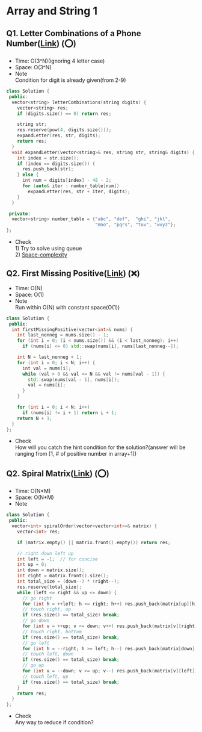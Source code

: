 # Array and String 1

## Q1. Letter Combinations of a Phone Number([Link](https://leetcode.com/problems/letter-combinations-of-a-phone-number/)) (:o:)

- Time: O(3^N)(ignoring 4 letter case)
- Space: O(3^N)
- Note <br/> Condition for digit is already given(from 2-9)
```cpp
class Solution {
 public:
  vector<string> letterCombinations(string digits) {
    vector<string> res;
    if (digits.size() == 0) return res;

    string str;
    res.reserve(pow(4, digits.size()));
    expandLetter(res, str, digits);
    return res;
  }
  void expandLetter(vector<string>& res, string str, string& digits) {
    int index = str.size();
    if (index == digits.size()) {
      res.push_back(str);
    } else {
      int num = digits[index] - 48 - 2;
      for (auto& iter : number_table[num])
        expandLetter(res, str + iter, digits);
    }
  }

 private:
  vector<string> number_table = {"abc", "def",  "ghi", "jkl",
                                 "mno", "pqrs", "tuv", "wxyz"};
};
```
- Check <br/> 1) Try to solve using queue <br/> 2) [Space-complexity](https://cs.stackexchange.com/questions/83574/does-space-complexity-analysis-usually-include-output-space)

## Q2. First Missing Positive([Link](https://leetcode.com/problems/first-missing-positive/)) (:x:)

- Time: O(N)
- Space: O(1)
- Note <br/> Run within O(N) with constant space(O(1))
```cpp
class Solution {
 public:
  int firstMissingPositive(vector<int>& nums) {
    int last_nonneg = nums.size() - 1;
    for (int i = 0; (i < nums.size()) && (i < last_nonneg); i++)
      if (nums[i] <= 0) std::swap(nums[i], nums[last_nonneg--]);

    int N = last_nonneg + 1;
    for (int i = 0; i < N; i++) {
      int val = nums[i];
      while (val > 0 && val <= N && val != nums[val - 1]) {
        std::swap(nums[val - 1], nums[i]);
        val = nums[i];
      }
    }

    for (int i = 0; i < N; i++)
      if (nums[i] != i + 1) return i + 1;
    return N + 1;
  }
};
```
- Check <br/> How will you catch the hint condition for the solution?(answer will be ranging from [1, # of positive number in array+1]) 

## Q2. Spiral Matrix([Link](https://leetcode.com/problems/spiral-matrix/)) (:o:)

- Time: O(N*M)
- Space: O(N*M)
- Note <br/>
```cpp
class Solution {
 public:
  vector<int> spiralOrder(vector<vector<int>>& matrix) {
    vector<int> res;

    if (matrix.empty() || matrix.front().empty()) return res;

    // right down left up
    int left = -1;  // for concise
    int up = 0;
    int down = matrix.size();
    int right = matrix.front().size();
    int total_size = (down--) * (right--);
    res.reserve(total_size);
    while (left <= right && up <= down) {
      // go right
      for (int h = ++left; h <= right; h++) res.push_back(matrix[up][h]);
      // touch right, up
      if (res.size() == total_size) break;
      // go down
      for (int v = ++up; v <= down; v++) res.push_back(matrix[v][right]);
      // touch right, bottom
      if (res.size() == total_size) break;
      // go left
      for (int h = --right; h >= left; h--) res.push_back(matrix[down][h]);
      // touch left, down
      if (res.size() == total_size) break;
      // go up
      for (int v = --down; v >= up; v--) res.push_back(matrix[v][left]);
      // touch left, up
      if (res.size() == total_size) break;
    }
    return res;
  }
};
```
- Check <br/> Any way to reduce if condition?
